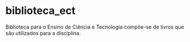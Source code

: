 # biblioteca_ect
Biblioteca para o Ensino de Ciência e Tecnologia compõe-se de livros que são utilizados para a disciplina.
